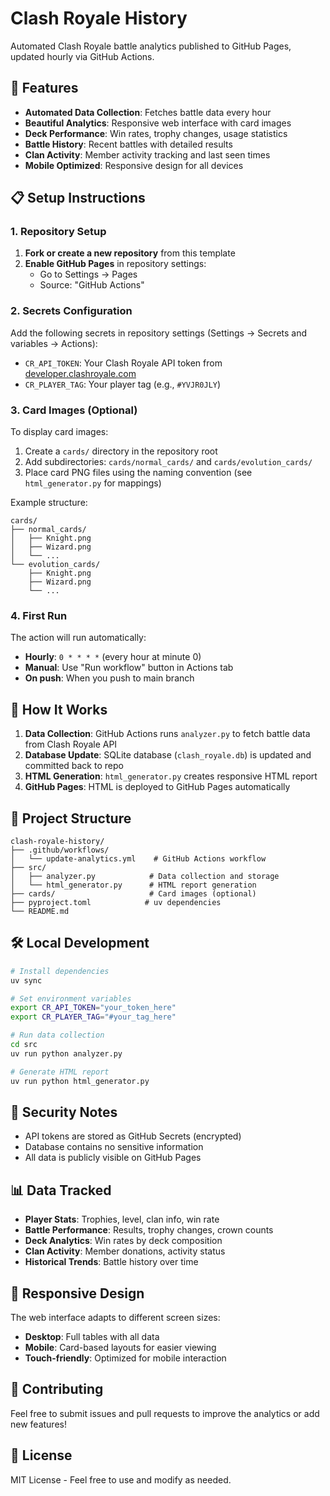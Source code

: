 # Clash Royale History

Automated Clash Royale battle analytics published to GitHub Pages, updated hourly via GitHub Actions.

## 🚀 Features

- **Automated Data Collection**: Fetches battle data every hour
- **Beautiful Analytics**: Responsive web interface with card images
- **Deck Performance**: Win rates, trophy changes, usage statistics
- **Battle History**: Recent battles with detailed results
- **Clan Activity**: Member activity tracking and last seen times
- **Mobile Optimized**: Responsive design for all devices

## 📋 Setup Instructions

### 1. Repository Setup

1. **Fork or create a new repository** from this template
2. **Enable GitHub Pages** in repository settings:
   - Go to Settings → Pages
   - Source: "GitHub Actions"

### 2. Secrets Configuration

Add the following secrets in repository settings (Settings → Secrets and variables → Actions):

- `CR_API_TOKEN`: Your Clash Royale API token from [developer.clashroyale.com](https://developer.clashroyale.com)
- `CR_PLAYER_TAG`: Your player tag (e.g., `#YVJR0JLY`)

### 3. Card Images (Optional)

To display card images:

1. Create a `cards/` directory in the repository root
2. Add subdirectories: `cards/normal_cards/` and `cards/evolution_cards/`
3. Place card PNG files using the naming convention (see `html_generator.py` for mappings)

Example structure:
```
cards/
├── normal_cards/
│   ├── Knight.png
│   ├── Wizard.png
│   └── ...
└── evolution_cards/
    ├── Knight.png
    ├── Wizard.png
    └── ...
```

### 4. First Run

The action will run automatically:
- **Hourly**: `0 * * * *` (every hour at minute 0)
- **Manual**: Use "Run workflow" button in Actions tab
- **On push**: When you push to main branch

## 🔄 How It Works

1. **Data Collection**: GitHub Actions runs `analyzer.py` to fetch battle data from Clash Royale API
2. **Database Update**: SQLite database (`clash_royale.db`) is updated and committed back to repo
3. **HTML Generation**: `html_generator.py` creates responsive HTML report
4. **GitHub Pages**: HTML is deployed to GitHub Pages automatically

## 📁 Project Structure

```
clash-royale-history/
├── .github/workflows/
│   └── update-analytics.yml    # GitHub Actions workflow
├── src/
│   ├── analyzer.py            # Data collection and storage
│   └── html_generator.py      # HTML report generation
├── cards/                     # Card images (optional)
├── pyproject.toml            # uv dependencies
└── README.md
```

## 🛠️ Local Development

```bash
# Install dependencies
uv sync

# Set environment variables
export CR_API_TOKEN="your_token_here"
export CR_PLAYER_TAG="#your_tag_here"

# Run data collection
cd src
uv run python analyzer.py

# Generate HTML report
uv run python html_generator.py
```

## 🔐 Security Notes

- API tokens are stored as GitHub Secrets (encrypted)
- Database contains no sensitive information
- All data is publicly visible on GitHub Pages

## 📊 Data Tracked

- **Player Stats**: Trophies, level, clan info, win rate
- **Battle Performance**: Results, trophy changes, crown counts
- **Deck Analytics**: Win rates by deck composition
- **Clan Activity**: Member donations, activity status
- **Historical Trends**: Battle history over time

## 🎨 Responsive Design

The web interface adapts to different screen sizes:
- **Desktop**: Full tables with all data
- **Mobile**: Card-based layouts for easier viewing
- **Touch-friendly**: Optimized for mobile interaction

## 🤝 Contributing

Feel free to submit issues and pull requests to improve the analytics or add new features!

## 📄 License

MIT License - Feel free to use and modify as needed.